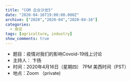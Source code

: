 ```yaml
---
title: "CGM 企业沙龙5"
date: "2020-04-16T19:00:00.000Z"
archive: ["2020","2020-04","2020-04-16"]
categories:
  - 会议
tags: [agriculture, industry]
show_comments: true
---
```


- 题目：疫情对我们的影响Covoid-19线上讨论
- 主持人： 卞扬
- 时间：2020年4月16日（星期四） 7PM 美西时间（PST）
- 地点：Zoom （private)
